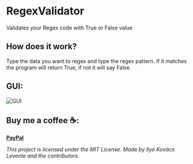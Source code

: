 # RegexValidator
Validates your Regex code with True or False value

## How does it work?
Type the data you want to regex and type the regex pattern. If it matches the program will return True, if not it will say False.

## GUI:
![GUI](https://raw.githubusercontent.com/iklevente/RegexValidator/master/Images/GUI.PNG)

 ## Buy me a coffee ☕:
**[PayPal](https://www.paypal.me/iklevi)**


*This project is licensed under the MIT License. Made by Ilyó Kovács Levente and the contributors.*
